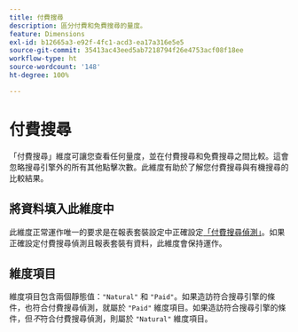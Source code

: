 ```yaml
---
title: 付費搜尋
description: 區分付費和免費搜尋的量度。
feature: Dimensions
exl-id: b12665a3-e92f-4fc1-acd3-ea17a316e5e5
source-git-commit: 35413ac43eed5ab7218794f26e4753acf08f18ee
workflow-type: ht
source-wordcount: '148'
ht-degree: 100%

---
```


# 付費搜尋

「付費搜尋」維度可讓您查看任何量度，並在付費搜尋和免費搜尋之間比較。這會忽略搜尋引擎外的所有其他點擊次數。此維度有助於了解您付費搜尋與有機搜尋的比較結果。

## 將資料填入此維度中

此維度正常運作唯一的要求是在報表套裝設定中正確設定[「付費搜尋偵測」](/help/admin/admin/paid-search-detection/paid-search-detection.md)。如果正確設定付費搜尋偵測且報表套裝有資料，此維度會保持運作。

## 維度項目

維度項目包含兩個靜態值：`"Natural"` 和 `"Paid"`。如果造訪符合搜尋引擎的條件，也符合付費搜尋偵測，就屬於 `"Paid"` 維度項目。如果造訪符合搜尋引擎的條件，但&#x200B;*不*&#x200B;符合付費搜尋偵測，則屬於 `"Natural"` 維度項目。
